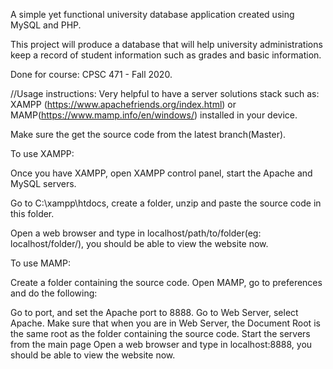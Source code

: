 A simple yet functional university database application created using MySQL and PHP.

This project will produce a database that will help university administrations keep a record of student information
such as grades and basic information. 

Done for course: CPSC 471 - Fall 2020.

//Usage instructions: 
Very helpful to have a server solutions stack such as: XAMPP (https://www.apachefriends.org/index.html) or MAMP(https://www.mamp.info/en/windows/) installed in your device.

Make sure the get the source code from the latest branch(Master).

To use XAMPP:

Once you have XAMPP, open XAMPP control panel, start the Apache and MySQL servers.

Go to C:\xampp\htdocs, create a folder, unzip and paste the source code in this folder.

Open a web browser and type in localhost/path/to/folder(eg: localhost/folder/), you should be able to view the website now.

To use MAMP:

Create a folder containing the source code. Open MAMP, go to preferences and do the following:

Go to port, and set the Apache port to 8888.
Go to Web Server, select Apache.
Make sure that when you are in Web Server, the Document Root is the same root as the folder containing the source code.
Start the servers from the main page
Open a web browser and type in localhost:8888, you should be able to view the website now.
